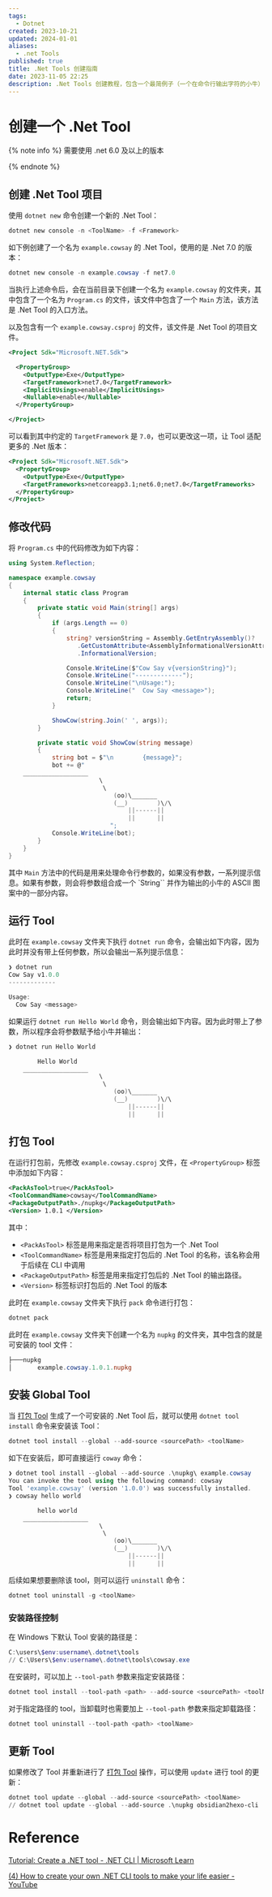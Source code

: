 ```yaml
---
tags:
  - Dotnet
created: 2023-10-21
updated: 2024-01-01
aliases:
  - .net Tools
published: true
title: .Net Tools 创建指南
date: 2023-11-05 22:25
description: .Net Tools 创建教程，包含一个最简例子（一个在命令行输出字符的小牛）演示如何将编写的命令行程序生成为可全局运行的工具
---
```


# 创建一个 .Net Tool

{% note info %}
需要使用 .net 6.0 及以上的版本

{% endnote %}

## 创建 .Net Tool 项目

使用 `dotnet new` 命令创建一个新的 .Net Tool：

```powershell
dotnet new console -n <ToolName> -f <Framework>
```

如下例创建了一个名为 `example.cowsay` 的 .Net Tool，使用的是 .Net 7.0 的版本：

```powershell
dotnet new console -n example.cowsay -f net7.0
```

当执行上述命令后，会在当前目录下创建一个名为 `example.cowsay` 的文件夹，其中包含了一个名为 `Program.cs` 的文件，该文件中包含了一个 `Main` 方法，该方法是 .Net Tool 的入口方法。

以及包含有一个 `example.cowsay.csproj` 的文件，该文件是 .Net Tool 的项目文件。

```xml
<Project Sdk="Microsoft.NET.Sdk">

  <PropertyGroup>
    <OutputType>Exe</OutputType>
    <TargetFramework>net7.0</TargetFramework>
    <ImplicitUsings>enable</ImplicitUsings>
    <Nullable>enable</Nullable>
  </PropertyGroup>

</Project>
```

可以看到其中约定的 `TargetFramework` 是 `7.0`，也可以更改这一项，让 Tool 适配更多的 .Net 版本：

```xml
<Project Sdk="Microsoft.NET.Sdk">
  <PropertyGroup>
    <OutputType>Exe</OutputType>
    <TargetFrameworks>netcoreapp3.1;net6.0;net7.0</TargetFrameworks>
  </PropertyGroup>
</Project>
```

## 修改代码

将 `Program.cs` 中的代码修改为如下内容：

```csharp
using System.Reflection;

namespace example.cowsay
{
    internal static class Program
    {
        private static void Main(string[] args)
        {
            if (args.Length == 0)
            {
                string? versionString = Assembly.GetEntryAssembly()?
                   .GetCustomAttribute<AssemblyInformationalVersionAttribute>()?
                   .InformationalVersion;

                Console.WriteLine($"Cow Say v{versionString}");
                Console.WriteLine("-------------");
                Console.WriteLine("\nUsage:");
                Console.WriteLine("  Cow Say <message>");
                return;
            }

            ShowCow(string.Join(' ', args));
        }

        private static void ShowCow(string message)
        {
            string bot = $"\n        {message}";
            bot += @"
    __________________
                         \
                          \
                             (oo)\_______
                             (__)        )\/\
                                 ||------||
                                 ||      ||
                            ";
            Console.WriteLine(bot);
        }
    }
}
```

其中 `Main` 方法中的代码是用来处理命令行参数的，如果没有参数，一系列提示信息。如果有参数，则会将参数组合成一个 `String`` 并作为输出的小牛的 ASCII 图案中的一部分内容。

## 运行 Tool

此时在 `example.cowsay` 文件夹下执行 `dotnet run` 命令，会输出如下内容，因为此时并没有带上任何参数，所以会输出一系列提示信息：

```powershell
❯ dotnet run
Cow Say v1.0.0
-------------

Usage:
  Cow Say <message>
```

如果运行 `dotnet run Hello World` 命令，则会输出如下内容。因为此时带上了参数，所以程序会将参数赋予给小牛并输出：

```powershell
❯ dotnet run Hello World

        Hello World
    __________________
                         \
                          \
                             (oo)\_______
                             (__)        )\/\
                                 ||------||
                                 ||      ||
```

## 打包 Tool

在运行打包前，先修改 `example.cowsay.csproj` 文件，在 `<PropertyGroup>` 标签中添加如下内容：

```xml
<PackAsTool>true</PackAsTool>
<ToolCommandName>cowsay</ToolCommandName>
<PackageOutputPath>./nupkg</PackageOutputPath>
<Version> 1.0.1 </Version>
```

其中：

- `<PackAsTool>` 标签是用来指定是否将项目打包为一个 .Net Tool
- `<ToolCommandName>` 标签是用来指定打包后的 .Net Tool 的名称，该名称会用于后续在 CLI 中调用
- `<PackageOutputPath>` 标签是用来指定打包后的 .Net Tool 的输出路径。
- `<Version>` 标签标识打包后的 .Net Tool 的版本

此时在 `example.cowsay` 文件夹下执行 `pack` 命令进行打包：

```powershell
dotnet pack
```

此时在 `example.cowsay` 文件夹下创建一个名为 `nupkg` 的文件夹，其中包含的就是可安装的 tool 文件：

```powershell
├───nupkg
│       example.cowsay.1.0.1.nupkg
```

## 安装 Global Tool

当 [打包 Tool](/create_.net_tools/#打包-tool) 生成了一个可安装的 .Net Tool 后，就可以使用 `dotnet tool install` 命令来安装该 Tool：

```powershell
dotnet tool install --global --add-source <sourcePath> <toolName>
```

如下在安装后，即可直接运行 `coway` 命令：

```powershell
❯ dotnet tool install --global --add-source .\nupkg\ example.cowsay
You can invoke the tool using the following command: cowsay
Tool 'example.cowsay' (version '1.0.0') was successfully installed.
❯ cowsay hello world

        hello world
    __________________
                         \
                          \
                             (oo)\_______
                             (__)        )\/\
                                 ||------||
                                 ||      ||
```

后续如果想要删除该 tool，则可以运行 `uninstall` 命令：

```powershell
dotnet tool uninstall -g <toolName>
```

### 安装路径控制

在 Windows 下默认 Tool 安装的路径是：

```powershell
C:\users\$env:username\.dotnet\tools
// C:\Users\$env:username\.dotnet\tools\cowsay.exe
```

在安装时，可以加上 `--tool-path` 参数来指定安装路径：

```powershell
dotnet tool install --tool-path <path> --add-source <sourcePath> <toolName>
```

对于指定路径的 tool，当卸载时也需要加上 `--tool-path` 参数来指定卸载路径：

```powershell
dotnet tool uninstall --tool-path <path> <toolName>
```

## 更新 Tool

如果修改了 Tool 并重新进行了 [打包 Tool](/create_.net_tools/#打包_Tool) 操作，可以使用 `update` 进行 tool 的更新：
```powershell
dotnet tool update --global --add-source <sourcePath> <toolName>
// dotnet tool update --global --add-source .\nupkg obsidian2hexo-cli
```

# Reference

[Tutorial: Create a .NET tool - .NET CLI | Microsoft Learn](https://learn.microsoft.com/en-us/dotnet/core/tools/global-tools-how-to-create)

[(4) How to create your own .NET CLI tools to make your life easier - YouTube](https://www.youtube.com/watch?v=jndgcbdzpku&ab_channel=nickchapsas)
